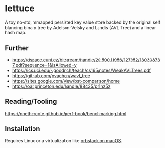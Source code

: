 # lettuce

A toy no-std, mmapped persisted key value store backed by the original self blancing binary tree by Adelson-Velsky and Landis (AVL Tree) and a linear hash map.

## Further
- https://dspace.cuni.cz/bitstream/handle/20.500.11956/127952/130308737.pdf?sequence=1&isAllowed=y
- https://ics.uci.edu/~goodrich/teach/cs165/notes/WeakAVLTrees.pdf
- https://github.com/pvachon/wavl_tree
- https://sites.google.com/view/bst-comparison/home
- https://oar.princeton.edu/handle/88435/pr1nz5z

## Reading/Tooling
https://nnethercote.github.io/perf-book/benchmarking.html

## Installation
Requires Linux or a virtualization like [orbstack on macOS](https://docs.orbstack.dev/machines/).
